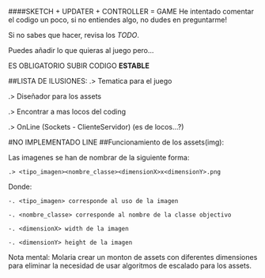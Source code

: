 ####SKETCH + UPDATER + CONTROLLER = GAME
He intentado comentar el codigo un poco, si no entiendes algo, no dudes en preguntarme!

Si no sabes que hacer, revisa los _TODO_.

Puedes añadir lo que quieras al juego pero...

ES OBLIGATORIO SUBIR CODIGO **ESTABLE**

##LISTA DE ILUSIONES:
.> Tematica para el juego

.> Diseñador para los assets

.> Encontrar a mas locos del coding
 
.> OnLine (Sockets - ClienteServidor) (es de locos...?)

#NO IMPLEMENTADO LINE
##Funcionamiento de los assets(img):

Las imagenes se han de nombrar de la siguiente forma:
    
    .> <tipo_imagen><nombre_classe><dimensionX>x<dimensionY>.png
   
   
Donde:

    -. <tipo_imagen> corresponde al uso de la imagen

    -. <nombre_classe> corresponde al nombre de la classe objectivo

    -. <dimensionX> width de la imagen

    -. <dimensionY> height de la imagen
                
Nota mental: Molaria crear un monton de assets con diferentes dimensiones para eliminar la necesidad de 
usar algoritmos de escalado para los assets.